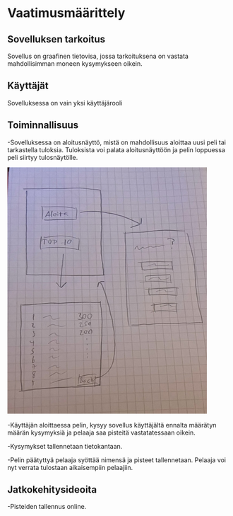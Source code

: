 # Vaatimusmäärittely

## Sovelluksen tarkoitus

Sovellus on graafinen tietovisa, jossa tarkoituksena on vastata mahdollisimman moneen kysymykseen oikein.

## Käyttäjät

Sovelluksessa on vain yksi käyttäjärooli

## Toiminnallisuus

-Sovelluksessa on aloitusnäyttö, mistä on mahdollisuus aloittaa uusi peli tai tarkastella tuloksia. Tuloksista voi palata
aloitusnäyttöön ja pelin loppuessa peli siirtyy tulosnäytölle.

![](./kuvat/logiikka.jpg)

-Käyttäjän aloittaessa pelin, kysyy sovellus käyttäjältä ennalta määrätyn määrän kysymyksiä ja
pelaaja saa pisteitä vastatatessaan oikein.

-Kysymykset tallennetaan tietokantaan.

-Pelin päätyttyä pelaaja syöttää nimensä ja pisteet tallennetaan. Pelaaja voi nyt verrata tulostaan aikaisempiin
pelaajiin.

## Jatkokehitysideoita

-Pisteiden tallennus online.


